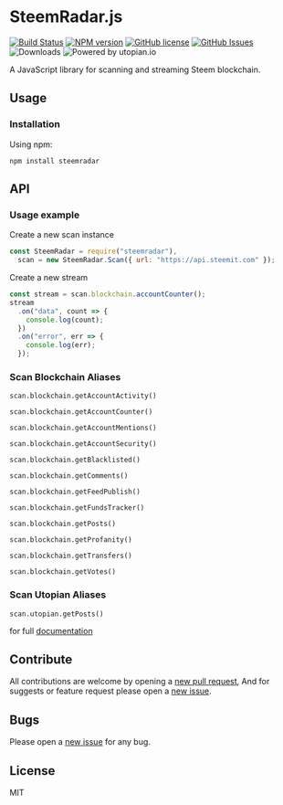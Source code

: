 # SteemRadar.js

[![Build Status](https://travis-ci.com/gigatoride/steemradar.js.svg?branch=master)](https://travis-ci.com/gigatoride/steemradar.js)
[![NPM version](https://img.shields.io/npm/v/steemradar.svg)](https://www.npmjs.com/package/steemradar) [![GitHub license](https://img.shields.io/github/license/gigatoride/steemradar.js.svg)](https://github.com/gigatoride/steemradar.js/blob/master/LICENSE)
[![GitHub Issues](https://img.shields.io/github/issues/gigatoride/steemradar.js.svg)](https://github.com/gigatoride/steemradar.js/issues)
![Downloads](https://img.shields.io/npm/dt/steemradar.svg)
![Powered by utopian.io](https://img.shields.io/badge/powered%20by-utopian.io-ff69b4.svg)

A JavaScript library for scanning and streaming Steem blockchain.

## Usage

### Installation

Using npm:

```
npm install steemradar
```

## API

### Usage example

Create a new scan instance

```js
const SteemRadar = require("steemradar"),
  scan = new SteemRadar.Scan({ url: "https://api.steemit.com" });
```

Create a new stream

```js
const stream = scan.blockchain.accountCounter();
stream
  .on("data", count => {
    console.log(count);
  })
  .on("error", err => {
    console.log(err);
  });
```

### Scan Blockchain Aliases

`scan.blockchain.getAccountActivity()`

`scan.blockchain.getAccountCounter()`

`scan.blockchain.getAccountMentions()`

`scan.blockchain.getAccountSecurity()`

`scan.blockchain.getBlacklisted()`

`scan.blockchain.getComments()`

`scan.blockchain.getFeedPublish()`

`scan.blockchain.getFundsTracker()`

`scan.blockchain.getPosts()`

`scan.blockchain.getProfanity()`

`scan.blockchain.getTransfers()`

`scan.blockchain.getVotes()`

### Scan Utopian Aliases

`scan.utopian.getPosts()`

for full [documentation](https://github.com/gigatoride/steemradar.js/tree/master/doc)

## Contribute

All contributions are welcome by opening a [new pull request](https://github.com/gigatoride/steemradar.js/pulls), And for suggests or feature request please open a [new issue](https://github.com/gigatoride/steemradar.js/issues/new).

## Bugs

Please open a [new issue](https://github.com/gigatoride/steemradar.js.js/issues/new) for any bug.

## License

MIT
